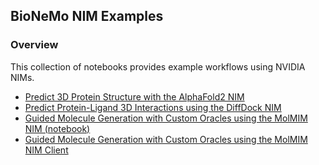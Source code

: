 ## BioNeMo NIM Examples

### Overview
This collection of notebooks provides example workflows using NVIDIA NIMs.

 - [Predict 3D Protein Structure with the AlphaFold2 NIM](alphafold2/AlphaFold2-NIM-example.ipynb)
 - [Predict Protein-Ligand 3D Interactions using the DiffDock NIM](diffdock/DiffDock_NIM_Docking.ipynb)
 - [Guided Molecule Generation with Custom Oracles using the MolMIM NIM (notebook)](molmim/MolMIMOracleControlledGeneration.ipynb)
 - [Guided Molecule Generation with Custom Oracles using the MolMIM NIM Client](molmim/molmim-client)

